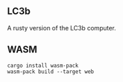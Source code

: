 LC3b
---

A rusty version of the LC3b computer.

WASM
---

    cargo install wasm-pack
    wasm-pack build --target web
